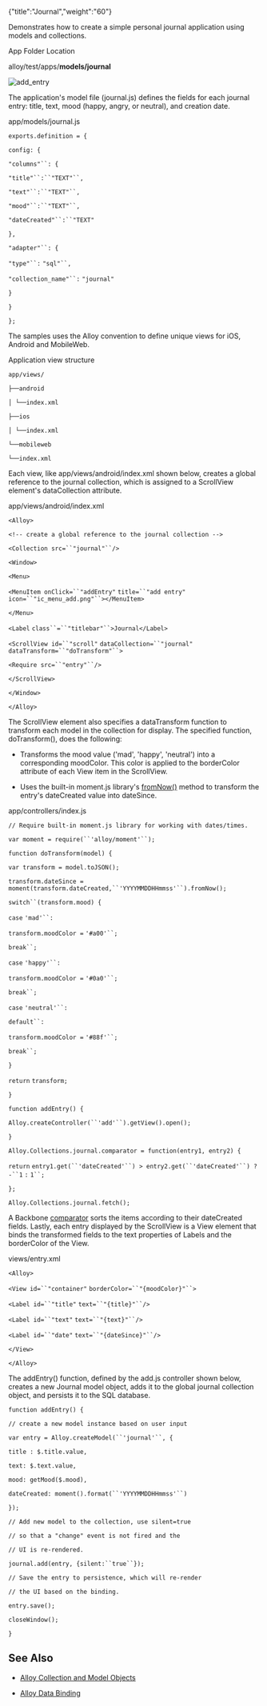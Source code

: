 {"title":"Journal","weight":"60"}

Demonstrates how to create a simple personal journal application using models and collections.

App Folder Location

alloy/test/apps/**models/journal**

![add_entry](/Images/appc/download/attachments/41845717/add_entry.png)

The application's model file (journal.js) defines the fields for each journal entry: title, text, mood (happy, angry, or neutral), and creation date.

app/models/journal.js

`exports.definition = {`

`config: {`

`"columns"``: {`

`"title"``:``"TEXT"``,`

`"text"``:``"TEXT"``,`

`"mood"``:``"TEXT"``,`

`"dateCreated"``:``"TEXT"`

`},`

`"adapter"``: {`

`"type"``:` `"sql"``,`

`"collection_name"``:` `"journal"`

`}`

`}`

`};`

The samples uses the Alloy convention to define unique views for iOS, Android and MobileWeb.

Application view structure

`app/views/`

`├──android`

`│ └──index.xml`

`├──ios`

`│ └──index.xml`

`└──mobileweb`

`└──index.xml`

Each view, like app/views/android/index.xml shown below, creates a global reference to the journal collection, which is assigned to a ScrollView element's dataCollection attribute.

app/views/android/index.xml

`<Alloy>`

`<!-- create a global reference to the journal collection -->`

`<Collection src=``"journal"``/>`

`<Window>`

`<Menu>`

`<MenuItem onClick=``"addEntry"` `title=``"add entry"` `icon=``"ic_menu_add.png"``></MenuItem>`

`</Menu>`

`<Label` `class``=``"titlebar"``>Journal</Label>`

`<ScrollView id=``"scroll"` `dataCollection=``"journal"` `dataTransform=``"doTransform"``>`

`<Require src=``"entry"``/>`

`</ScrollView>`

`</Window>`

`</Alloy>`

The ScrollView element also specifies a dataTransform function to transform each model in the collection for display. The specified function, doTransform(), does the following:

* Transforms the mood value ('mad', 'happy', 'neutral') into a corresponding moodColor. This color is applied to the borderColor attribute of each View item in the ScrollView.

* Uses the built-in moment.js library's [fromNow()](http://momentjs.com/docs/#/displaying/fromnow/) method to transform the entry's dateCreated value into dateSince.


app/controllers/index.js

`// Require built-in moment.js library for working with dates/times.`

`var moment = require(``'alloy/moment'``);`

`function doTransform(model) {`

`var transform = model.toJSON();`

`transform.dateSince = moment(transform.dateCreated,``'YYYYMMDDHHmmss'``).fromNow();`

`switch``(transform.mood) {`

`case`  `'mad'``:`

`transform.moodColor =` `'#a00'``;`

`break``;`

`case`  `'happy'``:`

`transform.moodColor =` `'#0a0'``;`

`break``;`

`case`  `'neutral'``:`

`default``:`

`transform.moodColor =` `'#88f'``;`

`break``;`

`}`

`return` `transform;`

`}`

`function addEntry() {`

`Alloy.createController(``'add'``).getView().open();`

`}`

`Alloy.Collections.journal.comparator = function(entry1, entry2) {`

`return` `entry1.get(``'dateCreated'``) > entry2.get(``'dateCreated'``) ? -``1` `:` `1``;`

`};`

`Alloy.Collections.journal.fetch();`

A Backbone [comparator](http://backbonejs.org/#Collection-comparator) sorts the items according to their dateCreated fields. Lastly, each entry displayed by the ScrollView is a View element that binds the transformed fields to the text properties of Labels and the borderColor of the View.

views/entry.xml

`<Alloy>`

`<View id=``"container"` `borderColor=``"{moodColor}"``>`

`<Label id=``"title"` `text=``"{title}"``/>`

`<Label id=``"text"` `text=``"{text}"``/>`

`<Label id=``"date"` `text=``"{dateSince}"``/>`

`</View>`

`</Alloy>`

The addEntry() function, defined by the add.js controller shown below, creates a new Journal model object, adds it to the global journal collection object, and persists it to the SQL database.

`function addEntry() {`

`// create a new model instance based on user input`

`var entry = Alloy.createModel(``'journal'``, {`

`title : $.title.value,`

`text: $.text.value,`

`mood: getMood($.mood),`

`dateCreated: moment().format(``'YYYYMMDDHHmmss'``)`

`});`

`// Add new model to the collection, use silent=true`

`// so that a "change" event is not fired and the`

`// UI is re-rendered.`

`journal.add(entry, {silent:``true``});`

`// Save the entry to persistence, which will re-render`

`// the UI based on the binding.`

`entry.save();`

`closeWindow();`

`}`

## See Also

* [Alloy Collection and Model Objects](/docs/appc/Alloy_Framework/Alloy_Guide/Alloy_Models/Alloy_Collection_and_Model_Objects/)

* [Alloy Data Binding](/docs/appc/Alloy_Framework/Alloy_Guide/Alloy_Models/Alloy_Data_Binding/)
